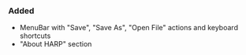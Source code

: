 ### Added
- MenuBar with "Save", "Save As", "Open File" actions and keyboard shortcuts
- "About HARP" section 